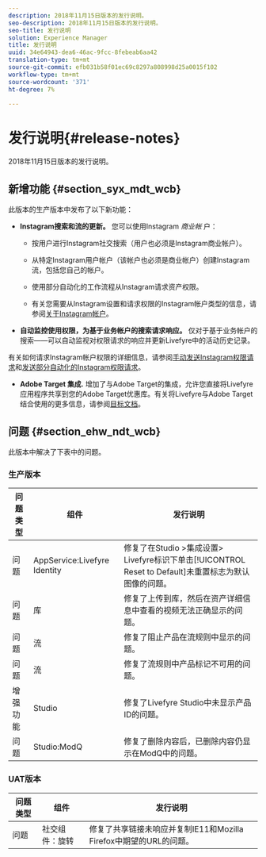 ```yaml
---
description: 2018年11月15日版本的发行说明。
seo-description: 2018年11月15日版本的发行说明。
seo-title: 发行说明
solution: Experience Manager
title: 发行说明
uuid: 34e64943-dea6-46ac-9fcc-8febeab6aa42
translation-type: tm+mt
source-git-commit: efb031b58f01ec69c8297a808998d25a0015f102
workflow-type: tm+mt
source-wordcount: '371'
ht-degree: 7%

---
```



# 发行说明{#release-notes}

2018年11月15日版本的发行说明。

## 新增功能 {#section_syx_mdt_wcb}

此版本的生产版本中发布了以下新功能：

* **Instagram搜索和流的更新。** 您可以使用Instagram *商业帐* 户：

   * 按用户进行Instagram社交搜索（用户也必须是Instagram商业帐户）。

   * 从特定Instagram用户帐户（该帐户也必须是商业帐户）创建Instagram流，包括您自己的帐户。

   * 使用部分自动化的工作流程从Instagram请求资产权限。

   * 有关您需要从Instagram设置和请求权限的Instagram帐户类型的信息，请参阅[关于Instagram帐户](/help/using/c-users-creating-accounts-with-studio-access/t-configure-social-accout-instagram/c-about-instagram-accounts.md)。

* **自动监控使用权限，为基于业务帐户的搜索请求响应。** 仅对于基于业务帐户的搜索——可以自动监视对权限请求的响应并更新Livefyre中的活动历史记录。

有关如何请求Instagram帐户权限的详细信息，请参阅[手动发送Instagram权限请求](/help/using/c-how-requesting-rights-works/c-send-instagram-manual-rights-request.md)和[发送部分自动化的Instagram权限请求](/help/using/c-how-requesting-rights-works/c-send-an-instagram-rights-request-from-the-library.md)。

* **Adobe Target 集成.** 增加了与Adobe Target的集成，允许您直接将Livefyre应用程序共享到您的Adobe Target优惠库。有关将Livefyre与Adobe Target结合使用的更多信息，请参阅[目标文档](hhttps://docs.adobe.com/content/help/en/livefyre/using/library/livefyre-target.html)。

## 问题 {#section_ehw_ndt_wcb}

此版本中解决了下表中的问题。

### 生产版本

| 问题类型 | 组件 | 发行说明 |
|--- |--- |--- |
| 问题 | AppService:Livefyre Identity | 修复了在Studio >集成设置> Livefyre标识下单击[!UICONTROL Reset to Default]未重置标志为默认图像的问题。 |
| 问题 | 库 | 修复了上传到库，然后在资产详细信息中查看的视频无法正确显示的问题。 |
| 问题 | 流 | 修复了阻止产品在流规则中显示的问题。 |
| 问题 | 流 | 修复了流规则中产品标记不可用的问题。 |
| 增强功能 | Studio | 修复了Livefyre Studio中未显示产品ID的问题。 |
| 问题 | Studio:ModQ | 修复了删除内容后，已删除内容仍显示在ModQ中的问题。 |

### UAT版本

| **问题类型** | **组件** | **发行说明** |
|---|---|---|
| 问题 | 社交组件：旋转 | 修复了共享链接未响应并复制IE11和Mozilla Firefox中期望的URL的问题。 |
